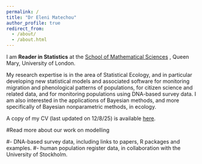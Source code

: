 ```yaml
---
permalink: /
title: "Dr Eleni Matechou"
author_profile: true
redirect_from: 
  - /about/
  - /about.html
---
```


I am **Reader in Statistics** at the [School of Mathematical Sciences](https://www.qmul.ac.uk/maths/) , Queen Mary, University of London.

My research expertise is in the area of Statistical Ecology, and in particular developing new statistical models and associated software for monitoring migration and phenological patterns of populations, for citizen science and related data, and for monitoring populations using DNA-based survey data. I am also interested in the applications of Bayesian methods, and more specifically of Bayesian nonparametric methods, in ecology.

A copy of my CV (last updated on 12/8/25) is available [here](/files/MatechouCV.pdf).

#Read more about our work on modelling

#- DNA-based survey data, including links to papers, R packages and examples.
#- human population register data, in collaboration with the University of Stockholm.

